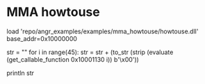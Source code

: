 # MMA howtouse

load 'repo/angr_examples/examples/mma_howtouse/howtouse.dll' base_addr=0x10000000

str = ""
for i in range(45):
    str = str + (to_str (strip (evaluate (get_callable_function 0x10001130 i)) b'\x00'))

println str
